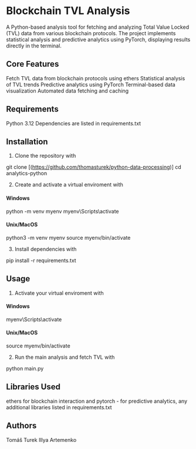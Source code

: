 # Blockchain TVL Analysis

A Python-based analysis tool for fetching and analyzing Total Value Locked (TVL) data from various blockchain protocols. The project implements statistical analysis and predictive analytics using PyTorch, displaying results directly in the terminal.

## Core Features

Fetch TVL data from blockchain protocols using ethers
Statistical analysis of TVL trends
Predictive analytics using PyTorch
Terminal-based data visualization
Automated data fetching and caching

## Requirements

Python 3.12
Dependencies are listed in requirements.txt

## Installation

1. Clone the repository with

git clone [(https://github.com/thomasturek/python-data-processing)]
cd analytics-python

2. Create and activate a virtual enviroment with

#### Windows
python -m venv myenv
myenv\Scripts\activate

#### Unix/MacOS
python3 -m venv myenv
source myenv/bin/activate

3. Install dependencies with

pip install -r requirements.txt

## Usage

1. Activate your virtual enviroment with

#### Windows
myenv\Scripts\activate

#### Unix/MacOS
source myenv/bin/activate

2. Run the main analysis and fetch TVL with

python main.py

## Libraries Used

ethers for blockchain interaction and pytorch - for predictive analytics, any additional libraries listed in requirements.txt

## Authors

Tomáš Turek
Illya Artemenko
